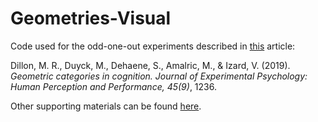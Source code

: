 # Geometries-Visual

Code used for the odd-one-out experiments described in [this](http://www.normalesup.org/~mamalric/publications/Dillon_Geometric_categories.pdf) article:

Dillon, M. R., Duyck, M., Dehaene, S., Amalric, M., & Izard, V. (2019). *Geometric categories in cognition. Journal of Experimental Psychology: Human Perception and Performance, 45(9)*, 1236.

Other supporting materials can be found [here](https://osf.io/wa64q/).


